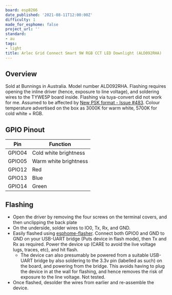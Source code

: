 ```yaml
---
board: esp8266
date_published: '2021-08-11T12:00:00Z'
difficulty: 1
made_for_esphome: false
project_url: ''
standard:
- au
tags:
- light
title: Arlec Grid Connect Smart 9W RGB CCT LED Downlight (ALD092RHA)
---
```


## Overview

Sold at Bunnings in Australia. Model number ALD092RHA.
Flashing requires opening the inline driver (hence, exposure to line voltage), and soldering wires to the TYWE5P board inside.
Flashing via tuya-convert did not work for me. Assumed to be affected by [New PSK format - Issue #483](https://github.com/ct-Open-Source/tuya-convert/issues/483).
Colour temperature advertised on the box as 3000K for warm white, 5700K for cold white + RGB.

## GPIO Pinout

| Pin    | Function              |
| ------ | --------------------- |
| GPIO04 | Cold white brightness |
| GPIO05 | Warm white brightness |
| GPIO12 | Red                   |
| GPIO13 | Blue                  |
| GPIO14 | Green                 |

## Flashing

- Open the driver by removing the four screws on the terminal covers, and then unclipping the back plate
- On the underside, solder wires to IO0, Tx, Rx, and GND.
- Easily flashed using [esphome-flasher](https://github.com/esphome/esphome-flasher). Connect both GPIO0 and GND to GND on your USB-UART bridge (Puts device in flash mode), then Tx and Rx as required. Power the device up (CARE to avoid the live voltage lugs, traces, etc), and hit flash.
  - The device can also presumably be powered from a suitable USB-UART bridge by also soldering to the 3.3v pin (labelled as such) on the board, and powering from the bridge. This avoids having to plug the device in at the wall for flashing, and hence removes the risk of exposure to the line voltage. Not tested.
- Once flashed, desolder the wires from earlier and re-assemble the device.
